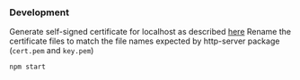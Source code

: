 ### Development

Generate self-signed certificate for localhost as described [here](https://letsencrypt.org/docs/certificates-for-localhost/)
Rename the certificate files to match the file names expected by http-server package (`cert.pem` and `key.pem`)

```
npm start
```
